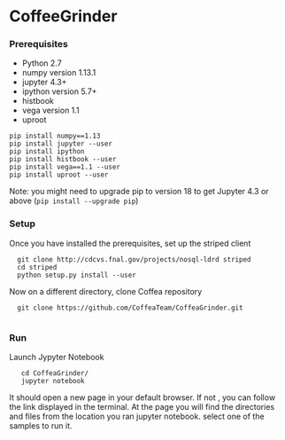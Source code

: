 # CoffeeGrinder
### Prerequisites

* Python 2.7
* numpy version 1.13.1 
* jupyter 4.3+   
* ipython version 5.7+  
* histbook     
* vega version 1.1 
* uproot 

```
pip install numpy==1.13
pip install jupyter --user
pip install ipython
pip install histbook --user
pip install vega==1.1 --user
pip install uproot --user
```
Note: you might need to upgrade pip to version 18 to get Jupyter 4.3 or above  (`pip install --upgrade pip`)

### Setup
Once you have installed the prerequisites, set up the striped client
```
  git clone http://cdcvs.fnal.gov/projects/nosql-ldrd striped     
  cd striped
  python setup.py install --user 
```

Now on a different directory, clone Coffea repository
```
  git clone https://github.com/CoffeaTeam/CoffeaGrinder.git
  
 ```
### Run
Launch Jypyter Notebook
```
   cd CoffeaGrinder/
   jupyter notebook
```
It should open a new page in your default browser. If not , you can follow the link displayed in the terminal.  At the page you will find the directories and files from the location you ran jupyter notebook. select one of the samples to run it.


